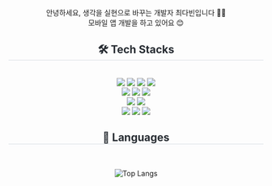 <div align="center">
  
  안녕하세요, 생각을 실현으로 바꾸는 개발자 최다빈입니다 🙋‍♀️ <br>
  모바일 앱 개발을 하고 있어요 😊
  
  <h2 style="border-bottom: 1px solid #d8dee4; color: #282d33;"> 🛠️ Tech Stacks </h2> <br> 
  <div style="margin: 0 auto; text-align: center;" align= "center"> 
  
  <img src="https://img.shields.io/badge/Kotlin-7F52FF?style=flat&logo=kotlin&logoColor=white">
  <img src="https://img.shields.io/badge/Java-007396?style=flat&logo=Java&logoColor=white">
  <img src="https://img.shields.io/badge/Python-3776AB?style=flat&logo=Python&logoColor=white">
  <img src="https://img.shields.io/badge/Dart-0175C2?style=flat&logo=Dart&logoColor=white">
  <br>
  <img src="https://img.shields.io/badge/Android-3DDC84?style=flat&logo=Android&logoColor=white">
  <img src="https://img.shields.io/badge/Flutter-02569B?style=flat&logo=Flutter&logoColor=white">
  <img src="https://img.shields.io/badge/JetpackCompose-4285F4?style=flat&logo=jetpackcompose&logoColor=white">
  <br>
  <img src="https://img.shields.io/badge/MySQL-4479A1?style=flat&logo=MySQL&logoColor=white">
  <img src="https://img.shields.io/badge/SQLite-003B57?style=flat&logo=SQLite&logoColor=white">
  <br>
  <img src="https://img.shields.io/badge/HTML5-E34F26?style=flat&logo=HTML5&logoColor=white">
  <img src="https://img.shields.io/badge/CSS3-1572B6?style=flat&logo=CSS3&logoColor=white">
  <img src="https://img.shields.io/badge/Javascript-F7DF1E?style=flat&logo=Javascript&logoColor=white">
  
  </div>
  <h2 style="border-bottom: 1px solid #d8dee4; color: #282d33;"> 🖤 Languages </h2> <br> 
  <div style="margin: 0 auto; text-align: center;" align= "center"> 
  
  ![Top Langs](https://github-readme-stats.vercel.app/api/top-langs/?username=d-abing&layout=compact)
  </div>

  
  

</div>
